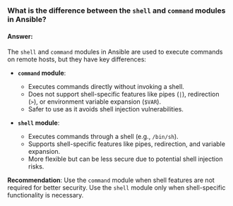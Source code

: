 ### What is the difference between the `shell` and `command` modules in Ansible?

#### Answer:
The `shell` and `command` modules in Ansible are used to execute commands on remote hosts, but they have key differences:

- **`command` module**:
    - Executes commands directly without invoking a shell.
    - Does not support shell-specific features like pipes (`|`), redirection (`>`), or environment variable expansion (`$VAR`).
    - Safer to use as it avoids shell injection vulnerabilities.

- **`shell` module**:
    - Executes commands through a shell (e.g., `/bin/sh`).
    - Supports shell-specific features like pipes, redirection, and variable expansion.
    - More flexible but can be less secure due to potential shell injection risks.

**Recommendation**: Use the `command` module when shell features are not required for better security. Use the `shell` module only when shell-specific functionality is necessary.